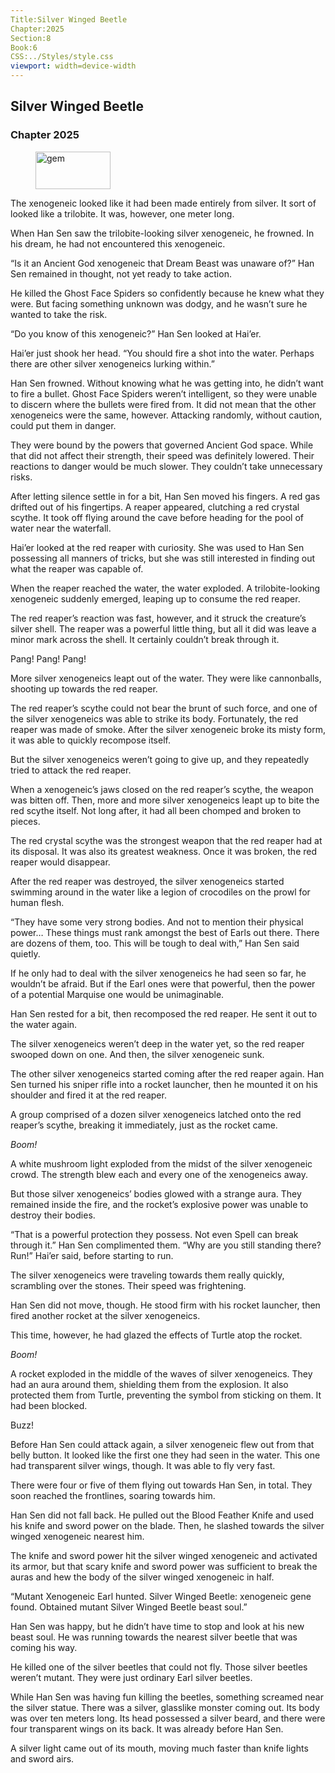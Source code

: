```yaml
---
Title:Silver Winged Beetle 
Chapter:2025 
Section:8 
Book:6 
CSS:../Styles/style.css 
viewport: width=device-width
---
```

  
## Silver Winged Beetle
### Chapter 2025
  
<figure>
	<img src="../Images/gem.gif" alt="gem" id="gem" width="120" height="60" />
</figure>
  

  
The xenogeneic looked like it had been made entirely from silver. It sort of looked like a trilobite. It was, however, one meter long.

When Han Sen saw the trilobite-looking silver xenogeneic, he frowned. In his dream, he had not encountered this xenogeneic.

“Is it an Ancient God xenogeneic that Dream Beast was unaware of?” Han Sen remained in thought, not yet ready to take action.

He killed the Ghost Face Spiders so confidently because he knew what they were. But facing something unknown was dodgy, and he wasn’t sure he wanted to take the risk.

“Do you know of this xenogeneic?” Han Sen looked at Hai’er.

Hai’er just shook her head. “You should fire a shot into the water. Perhaps there are other silver xenogeneics lurking within.”

Han Sen frowned. Without knowing what he was getting into, he didn’t want to fire a bullet. Ghost Face Spiders weren’t intelligent, so they were unable to discern where the bullets were fired from. It did not mean that the other xenogeneics were the same, however. Attacking randomly, without caution, could put them in danger.

They were bound by the powers that governed Ancient God space. While that did not affect their strength, their speed was definitely lowered. Their reactions to danger would be much slower. They couldn’t take unnecessary risks.

After letting silence settle in for a bit, Han Sen moved his fingers. A red gas drifted out of his fingertips. A reaper appeared, clutching a red crystal scythe. It took off flying around the cave before heading for the pool of water near the waterfall.

Hai’er looked at the red reaper with curiosity. She was used to Han Sen possessing all manners of tricks, but she was still interested in finding out what the reaper was capable of.

When the reaper reached the water, the water exploded. A trilobite-looking xenogeneic suddenly emerged, leaping up to consume the red reaper.

The red reaper’s reaction was fast, however, and it struck the creature’s silver shell. The reaper was a powerful little thing, but all it did was leave a minor mark across the shell. It certainly couldn’t break through it.

Pang! Pang! Pang!

More silver xenogeneics leapt out of the water. They were like cannonballs, shooting up towards the red reaper.

The red reaper’s scythe could not bear the brunt of such force, and one of the silver xenogeneics was able to strike its body. Fortunately, the red reaper was made of smoke. After the silver xenogeneic broke its misty form, it was able to quickly recompose itself.

But the silver xenogeneics weren’t going to give up, and they repeatedly tried to attack the red reaper.

When a xenogeneic’s jaws closed on the red reaper’s scythe, the weapon was bitten off. Then, more and more silver xenogeneics leapt up to bite the red scythe itself. Not long after, it had all been chomped and broken to pieces.

The red crystal scythe was the strongest weapon that the red reaper had at its disposal. It was also its greatest weakness. Once it was broken, the red reaper would disappear.

After the red reaper was destroyed, the silver xenogeneics started swimming around in the water like a legion of crocodiles on the prowl for human flesh.

“They have some very strong bodies. And not to mention their physical power… These things must rank amongst the best of Earls out there. There are dozens of them, too. This will be tough to deal with,” Han Sen said quietly.

If he only had to deal with the silver xenogeneics he had seen so far, he wouldn’t be afraid. But if the Earl ones were that powerful, then the power of a potential Marquise one would be unimaginable.

Han Sen rested for a bit, then recomposed the red reaper. He sent it out to the water again.

The silver xenogeneics weren’t deep in the water yet, so the red reaper swooped down on one. And then, the silver xenogeneic sunk.

The other silver xenogeneics started coming after the red reaper again. Han Sen turned his sniper rifle into a rocket launcher, then he mounted it on his shoulder and fired it at the red reaper.

A group comprised of a dozen silver xenogeneics latched onto the red reaper’s scythe, breaking it immediately, just as the rocket came.

*Boom!*

A white mushroom light exploded from the midst of the silver xenogeneic crowd. The strength blew each and every one of the xenogeneics away.

But those silver xenogeneics’ bodies glowed with a strange aura. They remained inside the fire, and the rocket’s explosive power was unable to destroy their bodies.

“That is a powerful protection they possess. Not even Spell can break through it.” Han Sen complimented them. “Why are you still standing there? Run!” Hai’er said, before starting to run.

The silver xenogeneics were traveling towards them really quickly, scrambling over the stones. Their speed was frightening.

Han Sen did not move, though. He stood firm with his rocket launcher, then fired another rocket at the silver xenogeneics.

This time, however, he had glazed the effects of Turtle atop the rocket.

*Boom!*

A rocket exploded in the middle of the waves of silver xenogeneics. They had an aura around them, shielding them from the explosion. It also protected them from Turtle, preventing the symbol from sticking on them. It had been blocked.

Buzz!

Before Han Sen could attack again, a silver xenogeneic flew out from that belly button. It looked like the first one they had seen in the water. This one had transparent silver wings, though. It was able to fly very fast.

There were four or five of them flying out towards Han Sen, in total. They soon reached the frontlines, soaring towards him.

Han Sen did not fall back. He pulled out the Blood Feather Knife and used his knife and sword power on the blade. Then, he slashed towards the silver winged xenogeneic nearest him.

The knife and sword power hit the silver winged xenogeneic and activated its armor, but that scary knife and sword power was sufficient to break the auras and hew the body of the silver winged xenogeneic in half.

“Mutant Xenogeneic Earl hunted. Silver Winged Beetle: xenogeneic gene found. Obtained mutant Silver Winged Beetle beast soul.”

Han Sen was happy, but he didn’t have time to stop and look at his new beast soul. He was running towards the nearest silver beetle that was coming his way.

He killed one of the silver beetles that could not fly. Those silver beetles weren’t mutant. They were just ordinary Earl silver beetles.

While Han Sen was having fun killing the beetles, something screamed near the silver statue. There was a silver, glasslike monster coming out. Its body was over ten meters long. Its head possessed a silver beard, and there were four transparent wings on its back. It was already before Han Sen.

A silver light came out of its mouth, moving much faster than knife lights and sword airs.